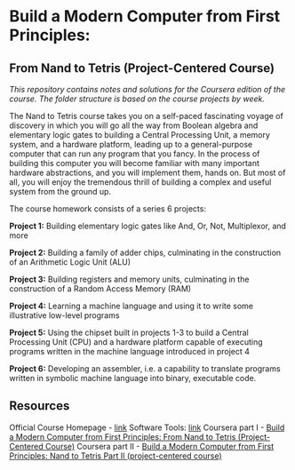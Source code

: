 # Build a Modern Computer from First Principles:

## From Nand to Tetris (Project-Centered Course)

*This repository contains notes and solutions for the Coursera edition of the course.
The folder structure is based on the course projects by week.*

The Nand to Tetris course takes you on a self-paced fascinating voyage of discovery in which you will go all the way from Boolean algebra and elementary logic gates to building a Central Processing Unit, a memory system, and a hardware platform, leading up to a general-purpose computer that can run any program that you fancy. In the process of building this computer you will become familiar with many important hardware abstractions, and you will implement them, hands on. But most of all, you will enjoy the tremendous thrill of building a complex and useful system from the ground up.

The course homework consists of a series 6 projects:

**Project 1:** Building elementary logic gates like And, Or, Not, Multiplexor, and more

**Project 2:** Building a family of adder chips, culminating in the construction of an Arithmetic Logic Unit (ALU)

**Project 3:** Building registers and memory units, culminating in the construction of a Random Access Memory (RAM)

**Project 4:** Learning a machine language and using it to write some illustrative low-level programs

**Project 5:** Using the chipset built in projects 1-3 to build a Central Processing Unit (CPU) and a hardware platform capable of executing programs written in the machine language introduced in project 4

**Project 6:** Developing an assembler, i.e. a capability to translate programs written in symbolic machine language into binary, executable code.

## Resources

Official Course Homepage - [link](https://www.nand2tetris.org/)
Software Tools: [link](https://www.nand2tetris.org/software)
Coursera part I  - [Build a Modern Computer from First Principles: From Nand to Tetris (Project-Centered Course)](https://www.coursera.org/learn/build-a-computer)
Coursera part II - [Build a Modern Computer from First Principles: Nand to Tetris Part II (project-centered course)](https://www.coursera.org/learn/nand2tetris2)
